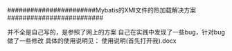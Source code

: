 
#######################Mybatis的XMl文件的热加载解决方案#########################

并不全是自己写的，是参照了网上的方案 自己在实践中发现了一些bug，针对bug做了一些修改
具体的使用说明见：
使用说明(首先打开我).docx

